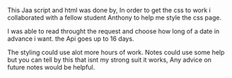 This Jaa script and html was done by, In order to get the css to work i collaborated with a fellow student
Anthony to help me style the css page.

I was able to read throught the request and choose how long of a date in advance i want.
the Api goes up to 16 days.

The styling could use alot more hours of work.
Notes could use some help but you can tell by this that isnt my strong suit it works, Any advice on future notes would be helpful.
